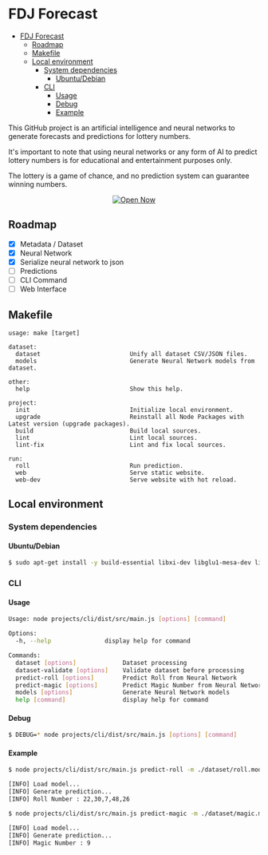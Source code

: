 # FDJ Forecast

- [FDJ Forecast](#fdj-forecast)
  - [Roadmap](#roadmap)
  - [Makefile](#makefile)
  - [Local environment](#local-environment)
    - [System dependencies](#system-dependencies)
      - [Ubuntu/Debian](#ubuntudebian)
    - [CLI](#cli)
      - [Usage](#usage)
      - [Debug](#debug)
      - [Example](#example)

This GitHub project is an artificial intelligence and neural networks to generate forecasts and predictions for lottery numbers.

It's important to note that using neural networks or any form of AI to predict lottery numbers is for educational and entertainment purposes only.

The lottery is a game of chance, and no prediction system can guarantee winning numbers.

<p align="center">
  <a href="https://ealenn.github.io/fdj-forecast/">
    <img src="https://img.shields.io/badge/Open-Website-blue.svg?style=for-the-badge" alt="Open Now"/>
  </a>
</p>

## Roadmap

- [x] Metadata / Dataset
- [x] Neural Network
- [x] Serialize neural network to json
- [ ] Predictions
- [ ] CLI Command
- [ ] Web Interface

## Makefile

```
usage: make [target]

dataset:
  dataset                         Unify all dataset CSV/JSON files.
  models                          Generate Neural Network models from dataset.

other:
  help                            Show this help.

project:
  init                            Initialize local environment.
  upgrade                         Reinstall all Node Packages with Latest version (upgrade packages).
  build                           Build local sources.
  lint                            Lint local sources.
  lint-fix                        Lint and fix local sources.

run:
  roll                            Run prediction.
  web                             Serve static website.
  web-dev                         Serve website with hot reload.
```

## Local environment

### System dependencies

#### Ubuntu/Debian

```sh
$ sudo apt-get install -y build-essential libxi-dev libglu1-mesa-dev libglew-dev pkg-config
```

### CLI

#### Usage

```sh
Usage: node projects/cli/dist/src/main.js [options] [command]

Options:
  -h, --help               display help for command

Commands:
  dataset [options]             Dataset processing
  dataset-validate [options]    Validate dataset before processing
  predict-roll [options]        Predict Roll from Neural Network
  predict-magic [options]       Predict Magic Number from Neural Network
  models [options]              Generate Neural Network models
  help [command]                display help for command
```

#### Debug

```sh
$ DEBUG=* node projects/cli/dist/src/main.js [options] [command]
```

#### Example

```sh
$ node projects/cli/dist/src/main.js predict-roll -m ./dataset/roll.model.json

[INFO] Load model...
[INFO] Generate prediction...
[INFO] Roll Number : 22,30,7,48,26
```

```sh
$ node projects/cli/dist/src/main.js predict-magic -m ./dataset/magic.model.json

[INFO] Load model...
[INFO] Generate prediction...
[INFO] Magic Number : 9
```
